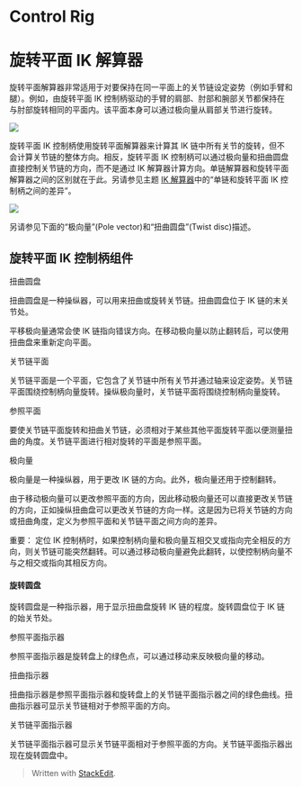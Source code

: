 # Control Rig
# 旋转平面 IK 解算器

旋转平面解算器非常适用于对要保持在同一平面上的关节链设定姿势（例如手臂和腿）。例如，由旋转平面 IK 控制柄驱动的手臂的肩部、肘部和腕部关节都保持在与肘部旋转相同的平面内。该平面本身可以通过极向量从肩部关节进行旋转。

![](https://help.autodesk.com/cloudhelp/2024/CHS/Maya-CharacterAnimation/images/GUID-4ED0E266-585F-499E-ACCB-DE5793A84A47.png)

旋转平面 IK 控制柄使用旋转平面解算器来计算其 IK 链中所有关节的旋转，但不会计算关节链的整体方向。相反，旋转平面 IK 控制柄可以通过极向量和扭曲圆盘直接控制关节链的方向，而不是通过 IK 解算器计算方向。单链解算器和旋转平面解算器之间的区别就在于此。另请参见主题  [IK 解算器](https://help.autodesk.com/view/MAYAUL/2024/CHS/?guid=GUID-952FC4B3-19A6-4055-B034-3A7D15EC66D6)中的“单链和旋转平面 IK 控制柄之间的差异”。

![](https://help.autodesk.com/cloudhelp/2024/CHS/Maya-CharacterAnimation/images/GUID-E7B94792-9B2A-4C98-9545-A502EF3C7470.png)

另请参见下面的“极向量”(Pole vector)和“扭曲圆盘”(Twist disc)描述。

## 旋转平面 IK 控制柄组件

扭曲圆盘

扭曲圆盘是一种操纵器，可以用来扭曲或旋转关节链。扭曲圆盘位于 IK 链的末关节处。

平移极向量通常会使 IK 链指向错误方向。在移动极向量以防止翻转后，可以使用扭曲盘来重新定向平面。

关节链平面

关节链平面是一个平面，它包含了关节链中所有关节并通过轴来设定姿势。关节链平面围绕控制柄向量旋转。操纵极向量时，关节链平面将围绕控制柄向量旋转。

参照平面

要使关节链平面旋转和扭曲关节链，必须相对于某些其他平面旋转平面以便测量扭曲的角度。关节链平面进行相对旋转的平面是参照平面。

极向量

极向量是一种操纵器，用于更改 IK 链的方向。此外，极向量还用于控制翻转。

由于移动极向量可以更改参照平面的方向，因此移动极向量还可以直接更改关节链的方向，正如操纵扭曲盘可以更改关节链的方向一样。这是因为已将关节链的方向或扭曲角度，定义为参照平面和关节链平面之间方向的差异。

重要：  定位 IK 控制柄时，如果控制柄向量和极向量互相交叉或指向完全相反的方向，则关节链可能突然翻转。可以通过移动极向量避免此翻转，以使控制柄向量不与之相交或指向其相反方向。

#### 旋转圆盘

旋转圆盘是一种指示器，用于显示扭曲盘旋转 IK 链的程度。旋转圆盘位于 IK 链的始关节处。

参照平面指示器

参照平面指示器是旋转盘上的绿色点，可以通过移动来反映极向量的移动。

扭曲指示器

扭曲指示器是参照平面指示器和旋转盘上的关节链平面指示器之间的绿色曲线。扭曲指示器可显示关节链相对于参照平面的方向。

关节链平面指示器

关节链平面指示器可显示关节链平面相对于参照平面的方向。关节链平面指示器出现在旋转圆盘中。


> Written with [StackEdit](https://stackedit.io/).
<!--stackedit_data:
eyJoaXN0b3J5IjpbODkyMTc4OTQzLDQ0OTMxODQ2Miw3MzA5OT
gxMTZdfQ==
-->